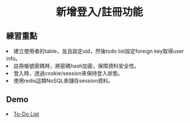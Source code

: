 <h1 align="center">新增登入/註冊功能</h1>

<h2>練習重點</h2>
  <li>建立使用者的table，並且設定uid，然後todo list設定foreign key取得user info。</li>
  <li>註冊帳號密碼時，將密碼hash加密，保障資料安全性。</li>
  <li>登入時，透過cookie/session來保持登入狀態。</li>
  <li>使用redis這類NoSQL來儲存session資料。</li>

<h2>Demo</h2>
  <li><a href="https://todolist3905.herokuapp.com">To-Do List</a></li>
